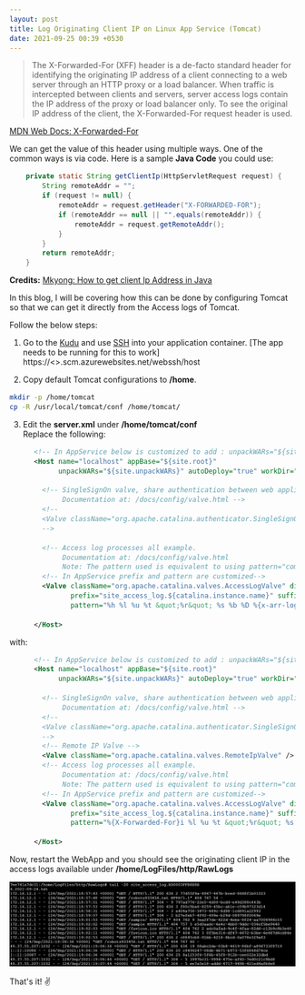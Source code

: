 ```yaml
---
layout: post
title: Log Originating Client IP on Linux App Service (Tomcat)
date: 2021-09-25 00:39 +0530
---
```


> The X-Forwarded-For (XFF) header is a de-facto standard header for identifying the originating IP address of a client connecting to a web server through an HTTP proxy or a load balancer. When traffic is intercepted between clients and servers, server access logs contain the IP address of the proxy or load balancer only. To see the original IP address of the client, the X-Forwarded-For request header is used.

[MDN Web Docs: X-Forwarded-For](https://developer.mozilla.org/en-US/docs/Web/HTTP/Headers/X-Forwarded-For)

We can get the value of this header using multiple ways. One of the common ways is via code. Here is a sample __Java Code__ you could use:

```java
    private static String getClientIp(HttpServletRequest request) {
        String remoteAddr = "";
        if (request != null) {
            remoteAddr = request.getHeader("X-FORWARDED-FOR");
            if (remoteAddr == null || "".equals(remoteAddr)) {
                remoteAddr = request.getRemoteAddr();
            }
        }
        return remoteAddr;
    }
```

__Credits:__ [Mkyong: How to get client Ip Address in Java](https://mkyong.com/java/how-to-get-client-ip-address-in-java/)

In this blog, I will be covering how this can be done by configuring Tomcat so that we can get it directly from the Access logs of Tomcat.

Follow the below steps:

1. Go to the [Kudu](https://docs.microsoft.com/en-us/azure/app-service/resources-kudu) and use [SSH](https://docs.microsoft.com/en-us/azure/app-service/configure-linux-open-ssh-session) into your application container. [The app needs to be running for this to work]
https://<<webappname>>.scm.azurewebsites.net/webssh/host

2. Copy default Tomcat configurations to __/home__.  
```bash
mkdir -p /home/tomcat  
cp -R /usr/local/tomcat/conf /home/tomcat/
```

3. Edit the __server.xml__ under __/home/tomcat/conf__  
Replace the following:

```xml
      <!-- In AppService below is customized to add : unpackWARs="${site.unpackWARs}" and workDir="${site.tempdir}-->
      <Host name="localhost" appBase="${site.root}"
            unpackWARs="${site.unpackWARs}" autoDeploy="true" workDir="${site.tempdir}">

        <!-- SingleSignOn valve, share authentication between web applications
             Documentation at: /docs/config/valve.html -->
        <!--
        <Valve className="org.apache.catalina.authenticator.SingleSignOn" />
        -->

        <!-- Access log processes all example.
             Documentation at: /docs/config/valve.html
             Note: The pattern used is equivalent to using pattern="common" -->
        <!-- In AppService prefix and pattern are customized-->
        <Valve className="org.apache.catalina.valves.AccessLogValve" directory="${site.logdir}/http/RawLogs"
               prefix="site_access_log.${catalina.instance.name}" suffix=".txt"
               pattern="%h %l %u %t &quot;%r&quot; %s %b %D %{x-arr-log-id}i" />

      </Host>
```

with:

```xml
      <!-- In AppService below is customized to add : unpackWARs="${site.unpackWARs}" and workDir="${site.tempdir}-->
      <Host name="localhost" appBase="${site.root}"
            unpackWARs="${site.unpackWARs}" autoDeploy="true" workDir="${site.tempdir}">

        <!-- SingleSignOn valve, share authentication between web applications
             Documentation at: /docs/config/valve.html -->
        <!--
        <Valve className="org.apache.catalina.authenticator.SingleSignOn" />
        -->
        <!-- Remote IP Valve -->
        <Valve className="org.apache.catalina.valves.RemoteIpValve" />
        <!-- Access log processes all example.
             Documentation at: /docs/config/valve.html
             Note: The pattern used is equivalent to using pattern="common" -->
        <!-- In AppService prefix and pattern are customized-->
        <Valve className="org.apache.catalina.valves.AccessLogValve" directory="${site.logdir}/http/RawLogs"
               prefix="site_access_log.${catalina.instance.name}" suffix=".txt"
               pattern="%{X-Forwarded-For}i %l %u %t &quot;%r&quot; %s %b %D %{x-arr-log-id}i" />

      </Host>
```

Now, restart the WebApp and you should see the originating client IP in the access logs available under __/home/LogFiles/http/RawLogs__

![Access Logs](/assets/clientip-tomcat.jpg)

That's it! :v:
